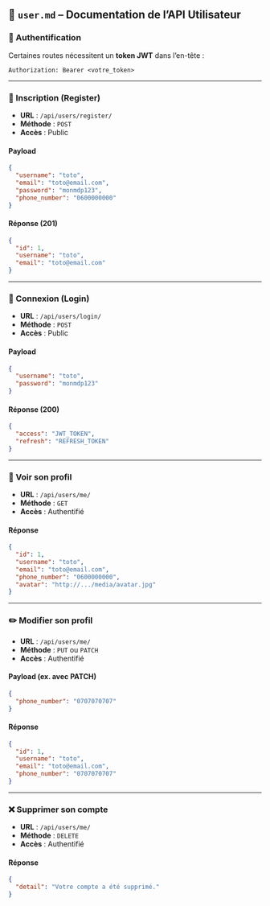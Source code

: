 ## 📘 `user.md` – Documentation de l’API Utilisateur

### 🔐 Authentification

Certaines routes nécessitent un **token JWT** dans l’en-tête :

```
Authorization: Bearer <votre_token>
```

---

### 📅 Inscription (Register)

- **URL** : `/api/users/register/`
- **Méthode** : `POST`
- **Accès** : Public

#### Payload
```json
{
  "username": "toto",
  "email": "toto@email.com",
  "password": "monmdp123",
  "phone_number": "0600000000"
}
```

#### Réponse (201)
```json
{
  "id": 1,
  "username": "toto",
  "email": "toto@email.com"
}
```

---

### 🔑 Connexion (Login)

- **URL** : `/api/users/login/`
- **Méthode** : `POST`
- **Accès** : Public

#### Payload
```json
{
  "username": "toto",
  "password": "monmdp123"
}
```

#### Réponse (200)
```json
{
  "access": "JWT_TOKEN",
  "refresh": "REFRESH_TOKEN"
}
```

---

### 👤 Voir son profil

- **URL** : `/api/users/me/`
- **Méthode** : `GET`
- **Accès** : Authentifié

#### Réponse
```json
{
  "id": 1,
  "username": "toto",
  "email": "toto@email.com",
  "phone_number": "0600000000",
  "avatar": "http://.../media/avatar.jpg"
}
```

---

### ✏️ Modifier son profil

- **URL** : `/api/users/me/`
- **Méthode** : `PUT` ou `PATCH`
- **Accès** : Authentifié

#### Payload (ex. avec PATCH)
```json
{
  "phone_number": "0707070707"
}
```

#### Réponse
```json
{
  "id": 1,
  "username": "toto",
  "email": "toto@email.com",
  "phone_number": "0707070707"
}
```

---

### ❌ Supprimer son compte

- **URL** : `/api/users/me/`
- **Méthode** : `DELETE`
- **Accès** : Authentifié

#### Réponse
```json
{
  "detail": "Votre compte a été supprimé."
}
```

